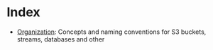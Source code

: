# Index
- [Organization](organization.md): Concepts and naming conventions for S3 buckets, streams, databases and other  